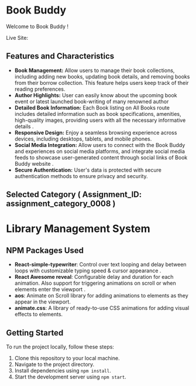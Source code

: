 # Book Buddy

Welcome to Book Buddy !

Live Site: 

## Features and Characteristics
- **Book Management:** Allow users to manage their book collections, including adding new books, updating book details, and removing books from their borrow collection. This feature helps users keep track of their reading  preferences.
- **Author Highlights:** User can easily know about the upcoming book event or latest launched book-writing of many renowned author 
- **Detailed Book Information:** Each Book listing on All Books route includes detailed information such as book  specifications, amenities, high-quality images, providing users with all the necessary informative details .
- **Responsive Design:** Enjoy a seamless browsing experience across devices, including desktops, tablets, and mobile phones.
- **Social Media Integration:** Allow users to connect with the Book Buddy and experiences on social media platforms, and integrate social media feeds to showcase user-generated content through social links of Book Buddy website .
- **Secure Authentication:** User's data is protected with secure authentication methods to ensure privacy and security.

## Selected Category (  Assignment_ID: assignment_category_0008 )
# Library Management System


## NPM Packages Used
- **React-simple-typewriter**: Control over text looping and delay between loops with customizable typing speed & cursor appearance .
- **React Awesome reveal**:  Configurable delay and duration for each animation. Also support for triggering animations on scroll or when elements enter the viewport .
- **aos**: Animate on Scroll library for adding animations to elements as they appear in the viewport.
- **animate.css**: A library of ready-to-use CSS animations for adding visual effects to elements.


## Getting Started
To run the project locally, follow these steps:
1. Clone this repository to your local machine.
2. Navigate to the project directory.
3. Install dependencies using `npm install`.
4. Start the development server using `npm start`.

